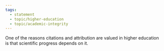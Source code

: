 ```yaml
---
tags: 
  - statement
  - topic/higher-education
  - topic/academic-integrity
---
```

One of the reasons citations and attribution are valued in higher education is that scientific progress depends on it.